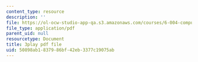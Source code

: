 ```yaml
---
content_type: resource
description: ''
file: https://ol-ocw-studio-app-qa.s3.amazonaws.com/courses/6-004-computation-structures-spring-2017/50898ab1837986bf42eb3377c19075ab_5BRcFgMJLCs.pdf
file_type: application/pdf
parent_uid: null
resourcetype: Document
title: 3play pdf file
uid: 50898ab1-8379-86bf-42eb-3377c19075ab
---
```

